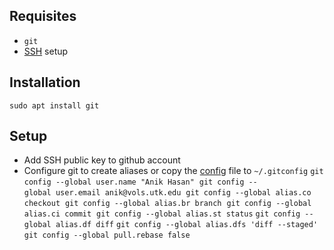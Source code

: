 ## Requisites 
- `git` 
- [SSH](./ssh.md) setup

## Installation
`sudo apt install git` 

## Setup  
 - Add SSH public key to github account
 - Configure git to create aliases or copy the [config](https://github.com/anikmh/wd/blob/main/.gitconfig) file to `~/.gitconfig` 
   `git config --global user.name "Anik Hasan"` 
   `git config --global user.email anik@vols.utk.edu` 
   `git config --global alias.co checkout` 
   `git config --global alias.br branch` 
   `git config --global alias.ci commit` 
   `git config --global alias.st status` 
   `git config --global alias.df diff` 
   `git config --global alias.dfs 'diff --staged'` 
   `git config --global pull.rebase false` 
